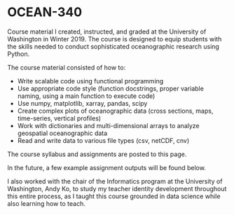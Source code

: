 # OCEAN-340
Course material I created, instructed, and graded at the University of Washington in Winter 2019. The course is designed to equip students with the skills needed to conduct sophisticated oceanographic research using Python.

The course material consisted of how to:
- Write scalable code using functional programming
- Use appropriate code style (function docstrings, proper variable naming, using a main function to execute code)
- Use numpy, matplotlib, xarray, pandas, scipy
- Create complex plots of oceanographic data (cross sections, maps, time-series, vertical profiles)
- Work with dictionaries and multi-dimensional arrays to analyze geospatial oceanographic data
- Read and write data to various file types (csv, netCDF, cnv)

The course syllabus and assignments are posted to this page.

In the future, a few example assignment outputs will be found below.


I also worked with the chair of the Informatics program at the University of Washington, Andy Ko, to study my teacher identity development throughout this entire process, as I taught this course grounded in data science while also learning how to teach.
